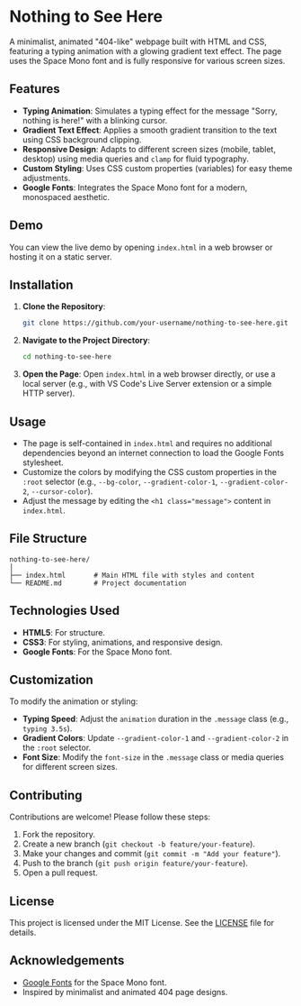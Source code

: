 # Nothing to See Here

A minimalist, animated "404-like" webpage built with HTML and CSS, featuring a typing animation with a glowing gradient text effect. The page uses the Space Mono font and is fully responsive for various screen sizes.

## Features

- **Typing Animation**: Simulates a typing effect for the message "Sorry, nothing is here!" with a blinking cursor.
- **Gradient Text Effect**: Applies a smooth gradient transition to the text using CSS background clipping.
- **Responsive Design**: Adapts to different screen sizes (mobile, tablet, desktop) using media queries and `clamp` for fluid typography.
- **Custom Styling**: Uses CSS custom properties (variables) for easy theme adjustments.
- **Google Fonts**: Integrates the Space Mono font for a modern, monospaced aesthetic.

## Demo

You can view the live demo by opening `index.html` in a web browser or hosting it on a static server.

## Installation

1. **Clone the Repository**:
   ```bash
   git clone https://github.com/your-username/nothing-to-see-here.git
   ```

2. **Navigate to the Project Directory**:
   ```bash
   cd nothing-to-see-here
   ```

3. **Open the Page**:
   Open `index.html` in a web browser directly, or use a local server (e.g., with VS Code's Live Server extension or a simple HTTP server).

## Usage

- The page is self-contained in `index.html` and requires no additional dependencies beyond an internet connection to load the Google Fonts stylesheet.
- Customize the colors by modifying the CSS custom properties in the `:root` selector (e.g., `--bg-color`, `--gradient-color-1`, `--gradient-color-2`, `--cursor-color`).
- Adjust the message by editing the `<h1 class="message">` content in `index.html`.

## File Structure

```
nothing-to-see-here/
│
├── index.html       # Main HTML file with styles and content
└── README.md        # Project documentation
```

## Technologies Used

- **HTML5**: For structure.
- **CSS3**: For styling, animations, and responsive design.
- **Google Fonts**: For the Space Mono font.

## Customization

To modify the animation or styling:
- **Typing Speed**: Adjust the `animation` duration in the `.message` class (e.g., `typing 3.5s`).
- **Gradient Colors**: Update `--gradient-color-1` and `--gradient-color-2` in the `:root` selector.
- **Font Size**: Modify the `font-size` in the `.message` class or media queries for different screen sizes.

## Contributing

Contributions are welcome! Please follow these steps:
1. Fork the repository.
2. Create a new branch (`git checkout -b feature/your-feature`).
3. Make your changes and commit (`git commit -m "Add your feature"`).
4. Push to the branch (`git push origin feature/your-feature`).
5. Open a pull request.

## License

This project is licensed under the MIT License. See the [LICENSE](LICENSE) file for details.

## Acknowledgements

- [Google Fonts](https://fonts.google.com/) for the Space Mono font.
- Inspired by minimalist and animated 404 page designs.
